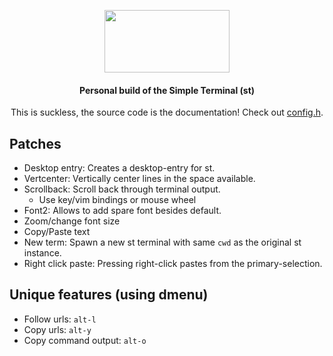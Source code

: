 <div align=center>

<img src="https://st.suckless.org/st.svg" 
     data-canonical-src="https://st.suckless.org/st.svg" 
     width="200" 
     height="100" />

#### Personal build of the Simple Terminal (st)
This is suckless, the source code is the documentation! Check out [config.h](config.h).

</div>

## Patches
- Desktop entry: Creates a desktop-entry for st.
- Vertcenter: Vertically center lines in the space available.
- Scrollback: Scroll back through terminal output.
     - Use key/vim bindings or mouse wheel
- Font2: Allows to add spare font besides default.
- Zoom/change font size
- Copy/Paste text
- New term: Spawn a new st terminal with same `cwd` as the original st instance.
- Right click paste: Pressing right-click pastes from the primary-selection.

## Unique features (using dmenu)
- Follow urls: `alt-l`
- Copy urls: `alt-y`
- Copy command output: `alt-o`
